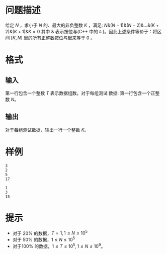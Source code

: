 # 问题描述

给定 $N$ ，求小于 $N$ 的、最大的非负整数 $K$ ，满足:
$N\&(N − 1)\&(N − 2)\&...\&(K + 2)\&(K + 1)\&K = 0$
其中 $\&$ 表示按位与(C++ 中的 `&` )。因此上述条件等价于：将区间 $[K,N]$ 里的所有正整数按位与起来等于 $0$ 。

# 格式

## 输入

第一行包含一个整数 $T$ 表示数据组数。对于每组测试 数据:
第一行包含一个正整数 $N$。

## 输出

对于每组测试数据，输出一行一个整数 $K$。

# 样例

```input1
3
2
5 
17
```

```output1
1
3
15
```

# 提示

- 对于 $20\%$ 的数据，$T = 1, 1 ≤ N ≤ 10^5$
- 对于 $50\%$ 的数据，$1 ≤ N ≤ 10^5$
- 对于$100\%$ 的数据，$1 ≤ T ≤ 10^5,1 ≤ N ≤ 10^9$。

